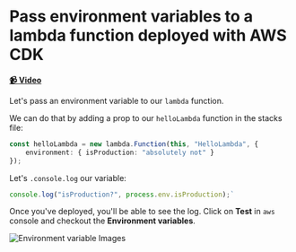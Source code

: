 # Pass environment variables to a lambda function deployed with AWS CDK

**[📹 Video](https://egghead.io/lessons/aws-pass-environment-variables-to-a-lambda-function-deployed-with-aws-cdk)**

Let's pass an environment variable to our `lambda` function.

We can do that by adding a prop to our `helloLambda` function in the stacks file:

```ts
const helloLambda = new lambda.Function(this, "HelloLambda", {
    environment: { isProduction: "absolutely not" }
});
```

Let's `.console.log` our variable:
```ts
console.log("isProduction?", process.env.isProduction);`
```

Once you've deployed, you'll be able to see the log. Click on **Test** in `aws` console  and checkout the **Environment variables**.

![Environment variable Images](https://res.cloudinary.com/dg3gyk0gu/image/upload/v1591637696/transcript-images/09-pass-environment-variables-to-a-lambda-function-deployed-with-aws-cdk-env-image.png)